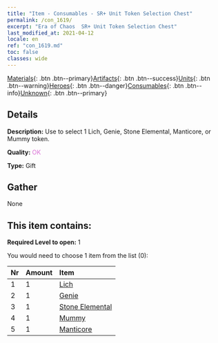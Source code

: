 ```yaml
---
title: "Item - Consumables - SR+ Unit Token Selection Chest"
permalink: /con_1619/
excerpt: "Era of Chaos  SR+ Unit Token Selection Chest"
last_modified_at: 2021-04-12
locale: en
ref: "con_1619.md"
toc: false
classes: wide
---
```

 [Materials](/){: .btn .btn--primary}[Artifacts](/Artifacts/){: .btn .btn--success}[Units](/Units/){: .btn .btn--warning}[Heroes](/Heroes/){: .btn .btn--danger}[Consumables](/Consumables/){: .btn .btn--info}[Unknown](/Unknown/){: .btn .btn--primary}

## Details
 **Description:** Use to select 1 Lich, Genie, Stone Elemental, Manticore, or Mummy token.

 **Quality:** <span style="color: #DA70D6">OK</span>

 **Type:** Gift

## Gather

  None

## This item contains:

 **Required Level to open:** 1

 You would need to choose 1 item from the list (0):

  | Nr | Amount |     Item    |
  |:---|:-------|:------------|
  | 1 | 1 | [Lich](/Items/unt_212/) | 
  | 2 | 1 | [Genie](/Items/unt_239/) | 
  | 3 | 1 | [Stone Elemental](/Items/unt_266/) | 
  | 4 | 1 | [Mummy](/Items/unt_215/) | 
  | 5 | 1 | [Manticore](/Items/unt_249/) | 
